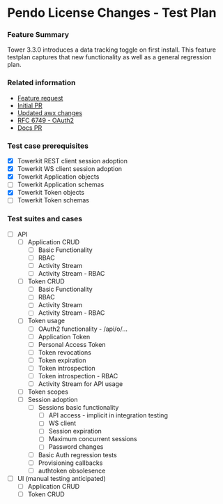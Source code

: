 # Pendo License Changes - Test Plan

### Feature Summary
Tower 3.3.0 introduces a data tracking toggle on first install. This feature testplan captures that new functionality as well as a general regression plan.

### Related information
* [Feature request](https://github.com/ansible/awx/issues/21)
* [Initial PR](https://github.com/ansible/awx/pull/904)
* [Updated awx changes](https://github.com/rooftopcellist/awx/commit/e13469f03ab7933fefa015780b2f9e68f335d0ee) 
* [RFC 6749 - OAuth2](https://tools.ietf.org/html/rfc6749)
* [Docs PR](https://github.com/ansible/product-docs/pull/308)

### Test case prerequisites
* [x] Towerkit REST client session adoption
* [x] Towerkit WS client session adoption
* [x] Towerkit Application objects
* [ ] Towerkit Application schemas
* [x] Towerkit Token objects
* [ ] Towerkit Token schemas

### Test suites and cases
* [ ] API
    * [ ] Application CRUD 
        * [ ] Basic Functionality
        * [ ] RBAC
        * [ ] Activity Stream
        * [ ] Activity Stream - RBAC
    * [ ] Token CRUD
        * [ ] Basic Functionality
        * [ ] RBAC
        * [ ] Activity Stream
        * [ ] Activity Stream - RBAC
    * [ ] Token usage
        * [ ] OAuth2 functionality - /api/o/...
        * [ ] Application Token
        * [ ] Personal Access Token
        * [ ] Token revocations
        * [ ] Token expiration
        * [ ] Token introspection
        * [ ] Token introspection - RBAC
        * [ ] Activity Stream for API usage
    * [ ] Token scopes
    * [ ] Session adoption
        * [ ] Sessions basic functionality
            * [ ] API access - implicit in integration testing
            * [ ] WS client
            * [ ] Session expiration
            * [ ] Maximum concurrent sessions
            * [ ] Password changes
        * [ ] Basic Auth regression tests
        * [ ] Provisioning callbacks
        * [ ] authtoken obsolesence
* [ ] UI (manual testing anticipated)
    * [ ] Application CRUD
    * [ ] Token CRUD 
